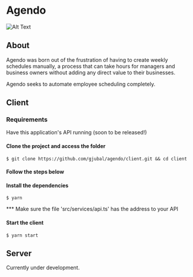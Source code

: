 # Agendo

![Alt Text](https://media.giphy.com/media/1F3Wo0YMTPHRJ0of2i/giphy.gif)

## About

Agendo was born out of the frustration of having to create weekly schedules manually, a process that can take hours for managers
and business owners without adding any direct value to their businesses. 

Agendo seeks to automate employee scheduling completely.

## Client

### Requirements

Have this application's API running (soon to be released!)

#### Clone the project and access the folder

`$ git clone https://github.com/gjubal/agendo/client.git && cd client`

#### Follow the steps below

#### Install the dependencies

`$ yarn`

*** Make sure the file 'src/services/api.ts' has the address to your API

#### Start the client

`$ yarn start`

## Server

Currently under development.
